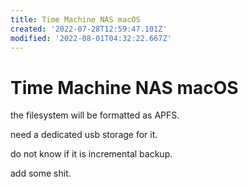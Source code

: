 ```yaml
---
title: Time Machine NAS macOS
created: '2022-07-28T12:59:47.101Z'
modified: '2022-08-01T04:32:22.667Z'
---
```


# Time Machine NAS macOS

the filesystem will be formatted as APFS.

need a dedicated usb storage for it.

do not know if it is incremental backup.

add some shit.
